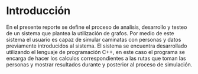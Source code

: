 # Introducción

En el presente reporte se define el proceso de analisis, desarrollo y testeo de un 
sistema que plantea la utilización de grafos. Por medio de este sistema el usuario 
es capaz de simular caminatas con personas y datos previamente introducidos 
al sistema. El sistema se encuentra desarrollado utilizando el lenguaje de 
programación C++, en este caso el programa se encarga de hacer los calculos 
correspondientes a las rutas que toman las personas y mostrar resultados 
durante y posterior al proceso de simulación.

<!-- This template works with markdown, so you can write your paper using the advantages of markdown. -->

<!-- This is a cite [@default]. -->

<!-- Insert an image: -->

<!-- ![[Logo TEC](https://weibeld.net/assets/icons/markdown.png)](images/logo.png){#fig:logo} -->

<!-- Cite an image [@fig:logo]. -->
